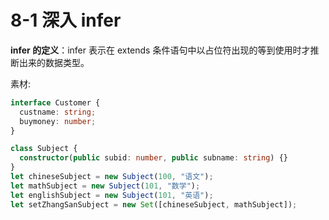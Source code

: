 # 8-1 深入 infer

**infer 的定义**：infer 表示在 extends 条件语句中以占位符出现的等到使用时才推断出来的数据类型。

素材:

```ts
interface Customer {
  custname: string;
  buymoney: number;
}

class Subject {
  constructor(public subid: number, public subname: string) {}
}
let chineseSubject = new Subject(100, "语文");
let mathSubject = new Subject(101, "数学");
let englishSubject = new Subject(101, "英语");
let setZhangSanSubject = new Set([chineseSubject, mathSubject]);
```


